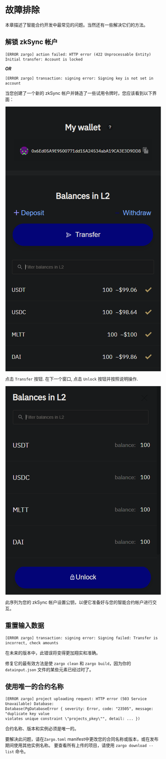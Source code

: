 # 故障排除

本章描述了智能合约开发中最常见的问题。当然还有一些解决它们的方法。

## 解锁 zkSync 帐户

```bash,no_run,noplaypen
[ERROR zargo] action failed: HTTP error (422 Unprocessable Entity) Initial transfer: Account is locked
```

***OR***

```bash,no_run,noplaypen
[ERROR zargo] transaction: signing error: Signing key is not set in account
```

当您创建了一个新的 zkSync 帐户并铸造了一些试用令牌时，您应该看到以下界面：

<img style="display: block; margin: auto;" width="503" height="853" src="../../img/transfer.png"/>

点击 `Transfer` 按钮. 在下一个窗口, 点击 `Unlock` 按钮并按照说明操作.

<img style="display: block; margin: auto;" width="503" height="672" src="../../img/unlock.png"/>

此序列为您的 zkSync 帐户设置公钥，以便它准备好与您的智能合约帐户进行交互。

## 重置输入数据

```bash,no_run,noplaypen
[ERROR zargo] transaction: signing error: Signing failed: Transfer is incorrect, check amounts
```

在未来的版本中，此错误将变得更加翔实和准确。

修复它的最有效方法是使 `zargo clean` 和 `zargo build`，因为你的 `datainput.json` 文件的某些元素已经过时了。

## 使用唯一的合约名称

```bash,no_run,noplaypen
[ERROR zargo] project uploading request: HTTP error (503 Service Unavailable) Database:
Database(PgDatabaseError { severity: Error, code: "23505", message: "duplicate key value
violates unique constraint \"projects_pkey\"", detail: ... })
```

合约名称、版本和实例必须是唯一的。

要解决此问题，请在`Zargo.toml` manifest中更改您的合同名称或版本，或在发布期间使用其他实例名称。
要查看所有上传的项目，请使用 `zargo download --list` 命令。
